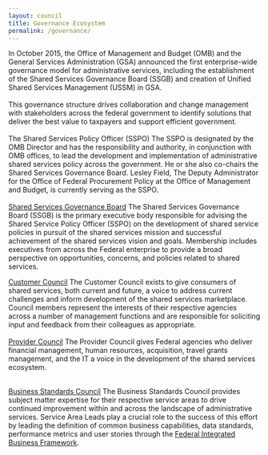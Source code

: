 ```yaml
---
layout: council
title: Governance Ecosystem
permalink: /governance/
---
```

In October 2015, the Office of Management and Budget (OMB) and the General Services Administration (GSA) announced the first enterprise-wide governance model for administrative services, including the establishment of the Shared Services Governance Board (SSGB) and creation of Unified Shared Services Management (USSM) in GSA.
<BR><BR>
This governance structure drives collaboration and change management with stakeholders across the federal government to identify solutions that deliver the best value to taxpayers and support efficient government.
<BR><BR>
The Shared Services Policy Officer (SSPO)
The SSPO is designated by the OMB Director and has the responsibility and authority, in conjunction with OMB offices, to lead the development and implementation of administrative shared services policy across the government. He or she also co-chairs the Shared Services Governance Board. Lesley Field, The Deputy Administrator for the Office of Federal Procurement Policy at the Office of Management and Budget, is currently serving as the SSPO.
<BR><BR>
[Shared Services Governance Board](../ssgb)
The Shared Services Governance Board (SSGB) is the primary executive body responsible for advising the Shared Service Policy Officer (SSPO) on the development of shared service policies in pursuit of the shared services mission and successful achievement of the shared services vision and goals. Membership includes executives from across the Federal enterprise to provide a broad perspective on opportunities, concerns, and policies related to shared services.

[Customer Council](../customers)
The Customer Council exists to give consumers of shared services, both current and future, a voice to address current challenges and inform development of the shared services marketplace.
Council members represent the interests of their respective agencies across a number of management functions and are responsible for soliciting input and feedback from their colleagues as appropriate.
<BR><BR>
[Provider Council](../providers)
The Provider Council gives Federal agencies who deliver financial management, human resources, acquisition, travel grants management, and the IT a voice in the development of the shared services ecosystem.
<BR><BR>

[Business Standards Council](../managing-partners)
The Business Standards Council provides subject matter expertise for their respective service areas to drive continued improvement within and across the landscape of administrative services. Service Area Leads play a crucial role to the success of this effort by leading the definition of common business capabilities, data standards, performance metrics and user stories through the <A HREF="https://www.ussm.gov/fibf">Federal Integrated Business Framework</A>.
